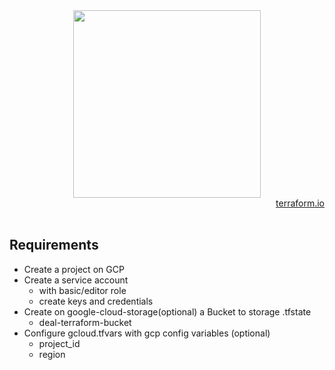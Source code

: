 <div align="center">
<img width="300" src="https://user-images.githubusercontent.com/25181517/183345121-36788a6e-5462-424a-be67-af1ebeda79a2.png" />
</div>

<div align="right">
<a href="https://www.terraform.io/">terraform.io</a>
</div>

<br>


## Requirements

- Create a project on GCP
- Create a service account
  - with basic/editor role
  - create keys and credentials
- Create on google-cloud-storage(optional) a Bucket to storage .tfstate
  - deal-terraform-bucket
- Configure gcloud.tfvars with gcp config variables (optional)
  - project_id
  - region